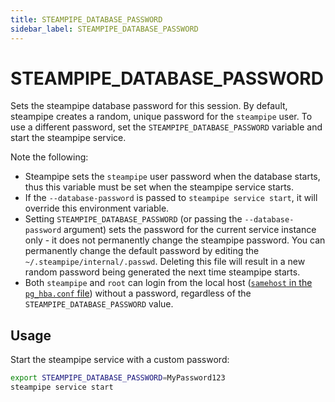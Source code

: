 ```yaml
---
title: STEAMPIPE_DATABASE_PASSWORD
sidebar_label: STEAMPIPE_DATABASE_PASSWORD
---
```



# STEAMPIPE_DATABASE_PASSWORD

Sets the steampipe database password for this session.  By default, steampipe creates a random, unique password for the `steampipe` user.  To use a different password, set the `STEAMPIPE_DATABASE_PASSWORD` variable and start the steampipe service.

Note the following:
- Steampipe sets the `steampipe` user password when the database starts, thus this variable must be set when the steampipe service starts.
- If the `--database-password` is passed to `steampipe service start`, it will override this environment variable.
- Setting `STEAMPIPE_DATABASE_PASSWORD` (or passing the `--database-password` argument) sets the password for the current service instance only - it does not permanently change the steampipe password.  You can permanently change the default password by editing the `~/.steampipe/internal/.passwd`.  Deleting this file will result in a new random password being generated the next time steampipe starts.
- Both `steampipe` and `root` can login from the local host ([`samehost` in the `pg_hba.conf` file](https://www.postgresql.org/docs/14/auth-pg-hba-conf.html)) without a password, regardless of the `STEAMPIPE_DATABASE_PASSWORD` value.


## Usage 
Start the steampipe service with a custom password:

```bash
export STEAMPIPE_DATABASE_PASSWORD=MyPassword123
steampipe service start
```

